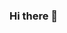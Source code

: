 ### Hi there 👋

<!--
**machdd365/machdd365** is a ✨ _special_ ✨ repository because its `README.md` (this file) appears on your GitHub profile.

Here are some ideas to get you started:

- 🔭 I’m currently working on ...
- 🌱 I’m currently learning ...
- 👯 I’m looking to collaborate on ...
- 🤔 I’m looking for help with ...
- 💬 Ask me about ...
- 📫 How to reach me: ...
- 😄 Pronouns: ...
- ⚡ Fun fact: ...
-->
<!-- [주석 내용] https://velog.io/@baeyuna97/Git-%EA%B9%83%ED%97%88%EB%B8%8C-%EC%9E%90%EA%B8%B0%EC%86%8C%EA%B0%9C-readme-%EA%BE%B8%EB%AF%B8%EA%B8%B0 -->
